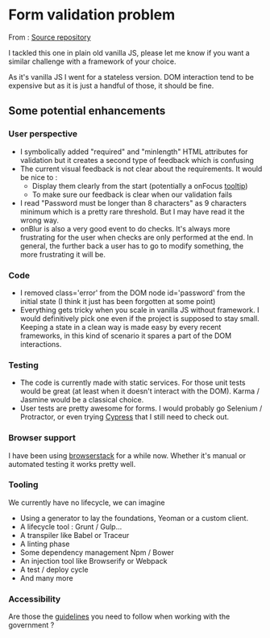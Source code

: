# Form validation problem

From : [Source repository](https://github.com/springload/form-validation-problem)

I tackled this one in plain old vanilla JS, please let me know if you want a similar challenge with a framework of your choice.

As it's vanilla JS I went for a stateless version. DOM interaction tend to be expensive but as it is just a handful of those, it should be fine.

## Some potential enhancements

### User perspective

* I symbolically added "required" and "minlength" HTML attributes for validation but it creates a second type of feedback which is confusing
* The current visual feedback is not clear about the requirements. It would be nice to :
	* Display them clearly from the start (potentially a onFocus [tooltip](https://popper.js.org/))
	* To make sure our feedback is clear when our validation fails
* I read "Password must be longer than 8 characters" as 9 characters minimum which is a pretty rare threshold. But I may have read it the wrong way.
* onBlur is also a very good event to do checks. It's always more frustrating for the user when checks are only performed at the end. In general, the further back a user has to go to modify something, the more frustrating it will be.

### Code

* I removed class='error' from the DOM node id='password' from the initial state (I think it just has been forgotten at some point)
* Everything gets tricky when you scale in vanilla JS without framework. I would definitively pick one even if the project is supposed to stay small. Keeping a state in a clean way is made easy by every recent frameworks, in this kind of scenario it spares a part of the DOM interactions.

### Testing

* The code is currently made with static services. For those unit tests would be great (at least when it doesn't interact with the DOM). Karma / Jasmine would be a classical choice.
* User tests are pretty awesome for forms. I would probably go Selenium / Protractor, or even trying [Cypress](https://www.cypress.io/) that I still need to check out.

### Browser support

I have been using [browserstack](https://www.browserstack.com/) for a while now. Whether it's manual or automated testing it works pretty well.

### Tooling

We currently have no lifecycle, we can imagine

* Using a generator to lay the foundations, Yeoman or a custom client.
* A lifecycle tool : Grunt / Gulp...
* A transpiler like Babel or Traceur
* A linting phase
* Some dependency management Npm / Bower
* An injection tool like Browserify or Webpack
* A test / deploy cycle
* And many more

### Accessibility

Are those the [guidelines](https://webtoolkit.govt.nz/standards/web-accessibility-standard-1-0/) you need to follow when working with the government ?
